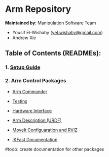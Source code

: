 # Arm Repository

**Maintained by:** Manipulation Software Team 

- Yousif El-Wishahy (yel.wishahy@gmail.com)
- Andrew Xie 

## Table of Contents (READMEs):

### 1. [Setup Guide](./setup.md)

### 2. Arm Control Packages
- [Arm Commander](./ob1_arm_control/README/README.md)

- [Testing](WIP)

- [Hardware Interface](./ob1_arm_hw_interface/README/README.md)

- [Arm Description (URDF)](./ob1_arm_description/README/README.md)

- [MoveIt Configuaration and RVIZ](./moveit_configs/README/README.md)

- [IKFast Documentation](./ik_solvers/robot_arm_ikfast_plugin/README.md)
    
#todo: create documentation for other packages

